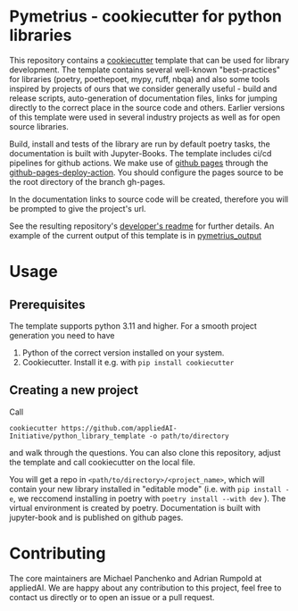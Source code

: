 # Pymetrius - cookiecutter for python libraries

This repository contains a [cookiecutter](https://github.com/cookiecutter/cookiecutter) template 
that can be used for library development. The template contains several well-known "best-practices" for libraries
 (poetry, poethepoet, mypy, ruff, nbqa) and also some tools 
inspired by projects of ours that we consider generally useful - build and release scripts,
auto-generation of documentation files, links for jumping directly to the correct place in the source code and others.
Earlier versions of this template were used in several industry projects as well as for open source libraries.

Build, install and tests of the library are run by default poetry tasks, the documentation is built with Jupyter-Books.
The template includes ci/cd pipelines for github actions. We make use of [github pages](https://pages.github.com/) through the
[github-pages-deploy-action](https://github.com/JamesIves/github-pages-deploy-action). You should configure the pages source to be the root directory of the branch gh-pages.

In the documentation links to source code will be created, therefore you will be prompted to give the project's url.

See the resulting repository's [developer's readme]({{cookiecutter.project_name}}/docs/04_contributing/04_contributing.rst) 
for further details. An example of the current output of this template is in [pymetrius_output](https://github.com/appliedAI-Initiative/pymetrius_output)

# Usage

## Prerequisites

The template supports python 3.11 and higher. For a smooth project generation you need to have

1) Python of the correct version installed on your system.
2) Cookiecutter. Install it e.g. with `pip install cookiecutter`


## Creating a new project

Call

```shell script
cookiecutter https://github.com/appliedAI-Initiative/python_library_template -o path/to/directory
```

and walk through the questions. You can also clone this repository, adjust the template and call cookiecutter on
the local file.

You will get a repo in `<path/to/directory>/<project_name>`, which will contain your new library installed in 
"editable mode" (i.e. with `pip install -e`, we reccomend installing in poetry with `poetry install --with dev` ). 
The virtual environment is created by poetry. Documentation is built with jupyter-book and is published on github pages.


# Contributing
The core maintainers are Michael Panchenko and Adrian Rumpold at appliedAI.
We are happy about any contribution to this project, feel free to contact us directly or to open an issue or a pull request.